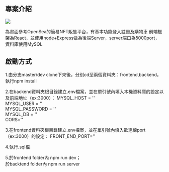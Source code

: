 ## 專案介紹
![](https://s3.us-west-2.amazonaws.com/secure.notion-static.com/9ca0d5d6-a6d8-4a07-bcba-432e47d901de/%E6%9C%AA%E5%91%BD%E5%90%8D.png?X-Amz-Algorithm=AWS4-HMAC-SHA256&X-Amz-Content-Sha256=UNSIGNED-PAYLOAD&X-Amz-Credential=AKIAT73L2G45EIPT3X45%2F20220914%2Fus-west-2%2Fs3%2Faws4_request&X-Amz-Date=20220914T084846Z&X-Amz-Expires=86400&X-Amz-Signature=068fafdb083d0b2c390de4a574ae42873a2a3d1a95c19cc8ee8f4d104cf86bcc&X-Amz-SignedHeaders=host&response-content-disposition=filename%20%3D%22%25E6%259C%25AA%25E5%2591%25BD%25E5%2590%258D.png%22&x-id=GetObject)


為畫面參考OpenSea的簡易NFT販售平台，有基本功能登入註冊及購物車
前端框架為React，並使用node+Express做為後端Server，server端口為5000port，資料庫使用MySQL

## 啟動方式

1.由分支master/dev clone下來後，分別cd至兩個資料夾：frontend,backend，執行npm install

2.在backend資料夾根目錄建立.env檔案，並在單引號內填入本機資料庫的設定以及前端地址（ex:3000）：
MYSQL_HOST = ''  
MYSQL_USER = ''  
MYSQL_PASSWORD = ''  
MYSQL_DB = ''  
CORS=''  


3.在frontend資料夾根目錄建立.env檔案，並在單引號內填入欲連線port（ex:3000）的設定：
FRONT_END_PORT=''  

4.執行.sql檔

5.於frontend folder內 npm run dev；  
於backtend folder內 npm run server
